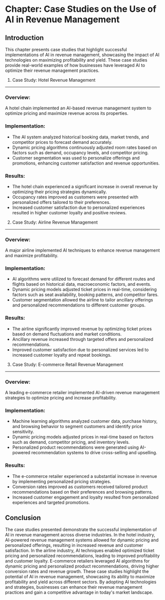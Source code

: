 Chapter: Case Studies on the Use of AI in Revenue Management
============================================================

Introduction
------------

This chapter presents case studies that highlight successful implementations of AI in revenue management, showcasing the impact of AI technologies on maximizing profitability and yield. These case studies provide real-world examples of how businesses have leveraged AI to optimize their revenue management practices.

1. Case Study: Hotel Revenue Management
---------------------------------------

### Overview:

A hotel chain implemented an AI-based revenue management system to optimize pricing and maximize revenue across its properties.

### Implementation:

* The AI system analyzed historical booking data, market trends, and competitor prices to forecast demand accurately.
* Dynamic pricing algorithms continuously adjusted room rates based on factors such as demand, occupancy levels, and competitor pricing.
* Customer segmentation was used to personalize offerings and promotions, enhancing customer satisfaction and revenue opportunities.

### Results:

* The hotel chain experienced a significant increase in overall revenue by optimizing their pricing strategies dynamically.
* Occupancy rates improved as customers were presented with personalized offers tailored to their preferences.
* Increased customer satisfaction due to personalized experiences resulted in higher customer loyalty and positive reviews.

2. Case Study: Airline Revenue Management
-----------------------------------------

### Overview:

A major airline implemented AI techniques to enhance revenue management and maximize profitability.

### Implementation:

* AI algorithms were utilized to forecast demand for different routes and flights based on historical data, macroeconomic factors, and events.
* Dynamic pricing models adjusted ticket prices in real-time, considering factors such as seat availability, booking patterns, and competitor fares.
* Customer segmentation allowed the airline to tailor ancillary offerings and personalized recommendations to different customer groups.

### Results:

* The airline significantly improved revenue by optimizing ticket prices based on demand fluctuations and market conditions.
* Ancillary revenue increased through targeted offers and personalized recommendations.
* Improved customer satisfaction due to personalized services led to increased customer loyalty and repeat bookings.

3. Case Study: E-commerce Retail Revenue Management
---------------------------------------------------

### Overview:

A leading e-commerce retailer implemented AI-driven revenue management strategies to optimize pricing and increase profitability.

### Implementation:

* Machine learning algorithms analyzed customer data, purchase history, and browsing behavior to segment customers and identify price sensitivity.
* Dynamic pricing models adjusted prices in real-time based on factors such as demand, competitor pricing, and inventory levels.
* Personalized product recommendations were generated using AI-powered recommendation systems to drive cross-selling and upselling.

### Results:

* The e-commerce retailer experienced a substantial increase in revenue by implementing personalized pricing strategies.
* Conversion rates improved as customers received tailored product recommendations based on their preferences and browsing patterns.
* Increased customer engagement and loyalty resulted from personalized experiences and targeted promotions.

Conclusion
----------

The case studies presented demonstrate the successful implementation of AI in revenue management across diverse industries. In the hotel industry, AI-powered revenue management systems allowed for dynamic pricing and personalized offerings, resulting in increased revenue and customer satisfaction. In the airline industry, AI techniques enabled optimized ticket pricing and personalized recommendations, leading to improved profitability and customer loyalty. E-commerce retailers leveraged AI algorithms for dynamic pricing and personalized product recommendations, driving higher conversion rates and revenue growth. These case studies highlight the potential of AI in revenue management, showcasing its ability to maximize profitability and yield across different sectors. By adopting AI technologies and strategies, businesses can enhance their revenue management practices and gain a competitive advantage in today's market landscape.
